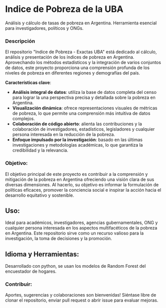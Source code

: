 # Indice de Pobreza de la UBA

Análisis y cálculo de tasas de pobreza en Argentina. Herramienta esencial para investigadores, políticos y ONGs.

### Descripción

El repositorio "Indice de Pobreza - Exactas UBA" está dedicado al cálculo, análisis y presentación de los índices de pobreza en Argentina. Aprovechando los métodos estadísticos y la integración de varios conjuntos de datos, este proyecto proporciona una comprensión profunda de los niveles de pobreza en diferentes regiones y demografías del país.

**Características clave**:

- **Análisis integral de datos**: utiliza la base de datos completa del censo para lograr la una perspectiva precisa y detallada sobre la pobreza en Argentina.
- **Visualización dinámica**: ofrece representaciones visuales de métricas de pobreza, lo que permite una comprensión más intuitiva de datos complejos.
- **Colaboración de código abierto**: alienta las contribuciones y la colaboración de investigadores, estadísticos, legisladores y cualquier persona interesada en la reducción de la pobreza.
- **Enfoque impulsado por la investigación**: basado en las últimas investigaciones y metodologías académicas, lo que garantiza la credibilidad y la relevancia.

### Objetivo:

El objetivo principal de este proyecto es contribuir a la comprensión y mitigación de la pobreza en Argentina ofreciendo una visión clara de sus diversas dimensiones. Al hacerlo, su objetivo es informar la formulación de políticas eficaces, promover la conciencia social e inspirar la acción hacia el desarrollo equitativo y sostenible.

## Uso:

Ideal para académicos, investigadores, agencias gubernamentales, ONG y cualquier persona interesada en los aspectos multifacéticos de la pobreza en Argentina. Este repositorio sirve como un recurso valioso para la investigación, la toma de decisiones y la promoción.

## Idioma y Herramientas:

Desarrollado con python, se usan los modelos de Random Forest del encuestador de hogares.

### Contribuir:

Aportes, sugerencias y colaboraciones son bienvenidas! Siéntase libre de clonar el repositorio, enviar pull request o abrir issue para evaluar mejoras.
